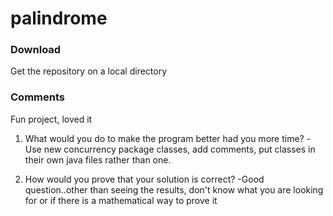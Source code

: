 # palindrome



### Download
Get the repository on a local directory


### Comments

Fun project, loved it

1) What would you do to make the program better had you more time? 
-Use new concurrency package classes, add comments, put classes in their own java files rather than one.

2) How would you prove that your solution is correct? 
-Good question..other than seeing the results, don't know what you are looking for or if there is a mathematical way to prove it

